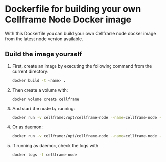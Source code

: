 # Dockerfile for building your own Cellframe Node Docker image

With this Dockerfile you can build your own Cellframe node docker image from the latest node version available.

## Build the image yourself

1. First, create an image by executing the following command from the current directory:

    ```sh
    docker build -t <name> .
    ```

2. Then create a volume with:

    ```sh
    docker volume create cellframe
    ```

3. And start the node by running:

    ```sh
    docker run -v cellframe:/opt/cellframe-node --name=cellframe-node --privileged --net=host -it <name>
    ```

4. Or as daemon:

    ```sh
    docker run -v cellframe:/opt/cellframe-node --name=cellframe-node --privileged --net=host -it -d <name>
    ```

5. If running as daemon, check the logs with

   ```sh
   docker logs -f cellframe-node
   ```